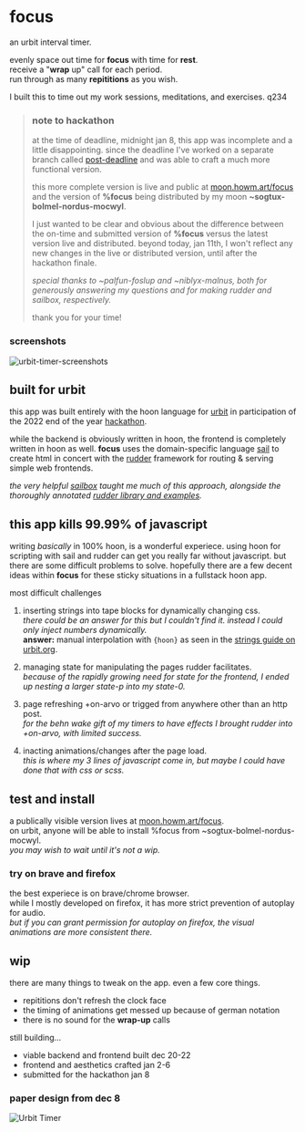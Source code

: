 # focus
an urbit interval timer. 

evenly space out time for **focus** with time for **rest**.  
receive a "**wrap** up" call for each period.  
run through as many **repititions** as you wish.

I built this to time out my work sessions, meditations, and exercises.
 q234
> ### note to hackathon
> at the time of deadline, midnight jan 8, this app was incomplete and a little disappointing. since the deadline I've worked on a separate branch  called [post-deadline](https://github.com/brbenji/focus/tree/post-deadline) and was able to craft a much more functional version.
> 
> this more complete version is live and public at [moon.howm.art/focus](https://moon.howm.art/focus) and the version of **%focus** being distributed by my  moon **~sogtux-bolmel-nordus-mocwyl**. 
> 
> I just wanted to be clear and obvious about the difference between the on-time and submitted version of **%focus** versus the latest version live and distributed. beyond today, jan 11th, I won't reflect any new changes in the live or distributed version, until after the hackathon finale.
> 
> _special thanks to ~palfun-foslup and ~niblyx-malnus, both for generously answering my questions and for making rudder and sailbox, respectively._
> 
> thank you for your time!

### screenshots
![urbit-timer-screenshots](https://user-images.githubusercontent.com/42229058/211255392-a66f36bd-3e17-4d0a-86d5-4f4613246a54.jpg)

## built for urbit
this app was built entirely with the hoon language for [urbit](https://urbit.org/) in participation of the 2022 end of the year [hackathon](https://encodeclub.notion.site/Encode-x-Urbit-Hackathon-27deac8200a2452ab68574d914728975).

while the backend is obviously written in hoon, the frontend is completely written in hoon as well. **focus** uses the domain-specific language [sail](https://developers.urbit.org/guides/additional/sail) to create html in concert with the [rudder](https://github.com/Fang-/suite/blob/master/lib/rudder.hoon) framework for routing & serving simple web frontends.
 

*the very helpful [sailbox](https://developers.urbit.org/guides/additional/sail) taught me much of this approach, alongside the thoroughly annotated [rudder library and examples](https://github.com/Fang-/suite/tree/master/lib/rudder).*

## this app kills 99.99% of javascript
writing *basically* in 100% hoon, is a wonderful experiece. using hoon for scripting with sail and rudder can get you really far without javascript. but there are some difficult problems to solve. hopefully there are a few decent ideas within **focus** for these sticky situations in a fullstack hoon app.

most difficult challenges
1. inserting strings into tape blocks for dynamically changing css.  
   *there could be an answer for this but I couldn't find it. instead I could only inject numbers dynamically.*  
   **answer:** manual interpolation with `{hoon}` as seen in the [strings guide on urbit.org](https://developers.urbit.org/guides/additional/strings#interpolation).
   
2. managing state for manipulating the pages rudder facilitates.  
   *because of the rapidly growing need for state for the frontend, I ended up nesting a larger state-p into my state-0.*  
   
3. page refreshing +on-arvo or trigged from anywhere other than an http post.  
   *for the behn wake gift of my timers to have effects I brought rudder into +on-arvo, with limited success.*
   
4. inacting animations/changes after the page load.  
   *this is where my 3 lines of javascript come in, but maybe I could have done that with css or scss.*

## test and install
a publically visible version lives at [moon.howm.art/focus](https://moon.howm.art/focus).  
on urbit, anyone will be able to install %focus from ~sogtux-bolmel-nordus-mocwyl.  
*you may wish to wait until it's not a wip.*

### try on brave and firefox
the best experiece is on brave/chrome browser.  
while I mostly developed on firefox, it has more strict prevention of autoplay for audio.  
*but if you can grant permission for autoplay on firefox, the visual animations are more consistent there.*

## wip
 there are many things to tweak on the app. even a few core things.  
  -  repititions don't refresh the clock face
  -  the timing of animations get messed up because of german notation
  -  there is no sound for the **wrap-up** calls

still building...
 - viable backend and frontend built dec 20-22
 - frontend and aesthetics crafted jan 2-6
 - submitted for the hackathon jan 8
 
 
 ### paper design from dec 8

![Urbit Timer](https://user-images.githubusercontent.com/42229058/211251605-112fc2be-9594-4c06-9a5d-bc4f04e0a028.jpg)
